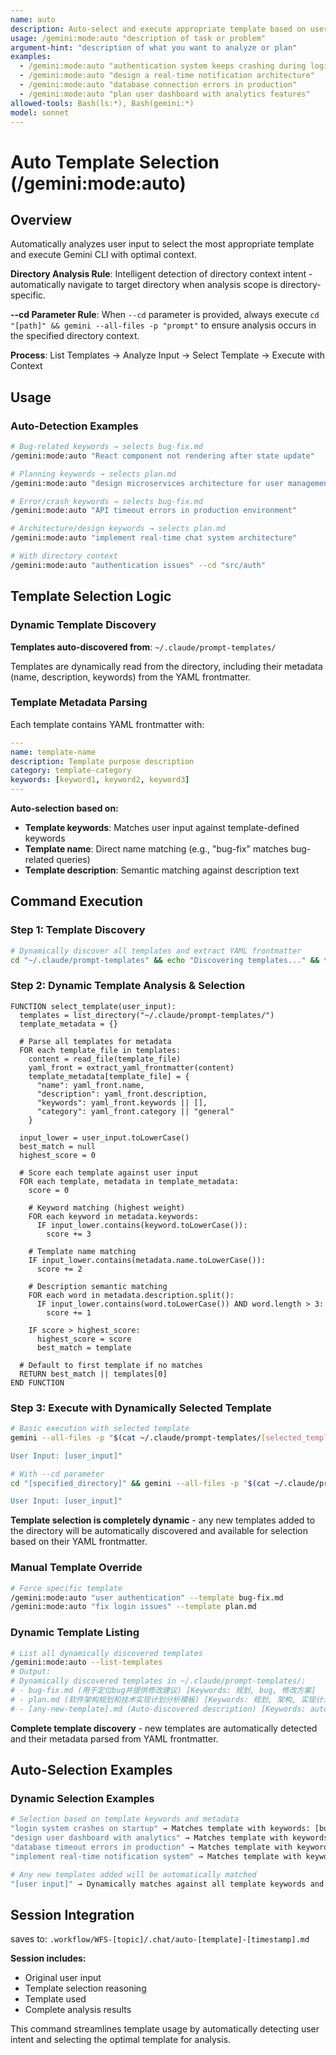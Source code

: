 ```yaml
---
name: auto
description: Auto-select and execute appropriate template based on user input analysis
usage: /gemini:mode:auto "description of task or problem"
argument-hint: "description of what you want to analyze or plan"
examples:
  - /gemini:mode:auto "authentication system keeps crashing during login"
  - /gemini:mode:auto "design a real-time notification architecture"
  - /gemini:mode:auto "database connection errors in production"
  - /gemini:mode:auto "plan user dashboard with analytics features"
allowed-tools: Bash(ls:*), Bash(gemini:*)
model: sonnet
---
```


# Auto Template Selection (/gemini:mode:auto)

## Overview
Automatically analyzes user input to select the most appropriate template and execute Gemini CLI with optimal context.

**Directory Analysis Rule**: Intelligent detection of directory context intent - automatically navigate to target directory when analysis scope is directory-specific.

**--cd Parameter Rule**: When `--cd` parameter is provided, always execute `cd "[path]" && gemini --all-files -p "prompt"` to ensure analysis occurs in the specified directory context.

**Process**: List Templates → Analyze Input → Select Template → Execute with Context

## Usage

### Auto-Detection Examples
```bash
# Bug-related keywords → selects bug-fix.md
/gemini:mode:auto "React component not rendering after state update"

# Planning keywords → selects plan.md  
/gemini:mode:auto "design microservices architecture for user management"

# Error/crash keywords → selects bug-fix.md
/gemini:mode:auto "API timeout errors in production environment"

# Architecture/design keywords → selects plan.md
/gemini:mode:auto "implement real-time chat system architecture"

# With directory context
/gemini:mode:auto "authentication issues" --cd "src/auth"
```

## Template Selection Logic

### Dynamic Template Discovery
**Templates auto-discovered from**: `~/.claude/prompt-templates/`

Templates are dynamically read from the directory, including their metadata (name, description, keywords) from the YAML frontmatter.

### Template Metadata Parsing

Each template contains YAML frontmatter with:
```yaml
---
name: template-name
description: Template purpose description
category: template-category
keywords: [keyword1, keyword2, keyword3]
---
```

**Auto-selection based on:**
- **Template keywords**: Matches user input against template-defined keywords
- **Template name**: Direct name matching (e.g., "bug-fix" matches bug-related queries)  
- **Template description**: Semantic matching against description text

## Command Execution

### Step 1: Template Discovery
```bash
# Dynamically discover all templates and extract YAML frontmatter
cd "~/.claude/prompt-templates" && echo "Discovering templates..." && for template_file in *.md; do echo "=== $template_file ==="; head -6 "$template_file" 2>/dev/null || echo "Error reading $template_file"; echo; done
```

### Step 2: Dynamic Template Analysis & Selection
```pseudo
FUNCTION select_template(user_input):
  templates = list_directory("~/.claude/prompt-templates/")
  template_metadata = {}
  
  # Parse all templates for metadata
  FOR each template_file in templates:
    content = read_file(template_file)
    yaml_front = extract_yaml_frontmatter(content)
    template_metadata[template_file] = {
      "name": yaml_front.name,
      "description": yaml_front.description, 
      "keywords": yaml_front.keywords || [],
      "category": yaml_front.category || "general"
    }
  
  input_lower = user_input.toLowerCase()
  best_match = null
  highest_score = 0
  
  # Score each template against user input
  FOR each template, metadata in template_metadata:
    score = 0
    
    # Keyword matching (highest weight)
    FOR each keyword in metadata.keywords:
      IF input_lower.contains(keyword.toLowerCase()):
        score += 3
    
    # Template name matching
    IF input_lower.contains(metadata.name.toLowerCase()):
      score += 2
    
    # Description semantic matching  
    FOR each word in metadata.description.split():
      IF input_lower.contains(word.toLowerCase()) AND word.length > 3:
        score += 1
    
    IF score > highest_score:
      highest_score = score
      best_match = template
  
  # Default to first template if no matches
  RETURN best_match || templates[0]
END FUNCTION
```

### Step 3: Execute with Dynamically Selected Template
```bash
# Basic execution with selected template
gemini --all-files -p "$(cat ~/.claude/prompt-templates/[selected_template])

User Input: [user_input]"

# With --cd parameter
cd "[specified_directory]" && gemini --all-files -p "$(cat ~/.claude/prompt-templates/[selected_template])

User Input: [user_input]"
```

**Template selection is completely dynamic** - any new templates added to the directory will be automatically discovered and available for selection based on their YAML frontmatter.


### Manual Template Override
```bash
# Force specific template
/gemini:mode:auto "user authentication" --template bug-fix.md
/gemini:mode:auto "fix login issues" --template plan.md
```

### Dynamic Template Listing
```bash
# List all dynamically discovered templates
/gemini:mode:auto --list-templates
# Output:
# Dynamically discovered templates in ~/.claude/prompt-templates/:
# - bug-fix.md (用于定位bug并提供修改建议) [Keywords: 规划, bug, 修改方案]
# - plan.md (软件架构规划和技术实现计划分析模板) [Keywords: 规划, 架构, 实现计划, 技术设计, 修改方案]
# - [any-new-template].md (Auto-discovered description) [Keywords: auto-parsed]
```

**Complete template discovery** - new templates are automatically detected and their metadata parsed from YAML frontmatter.

## Auto-Selection Examples

### Dynamic Selection Examples
```bash
# Selection based on template keywords and metadata
"login system crashes on startup" → Matches template with keywords: [bug, 修改方案]
"design user dashboard with analytics" → Matches template with keywords: [规划, 架构, 技术设计]  
"database timeout errors in production" → Matches template with keywords: [bug, 修改方案]
"implement real-time notification system" → Matches template with keywords: [规划, 实现计划, 技术设计]

# Any new templates added will be automatically matched
"[user input]" → Dynamically matches against all template keywords and descriptions
```


## Session Integration

saves to:
`.workflow/WFS-[topic]/.chat/auto-[template]-[timestamp].md`

**Session includes:**
- Original user input
- Template selection reasoning
- Template used
- Complete analysis results

This command streamlines template usage by automatically detecting user intent and selecting the optimal template for analysis.